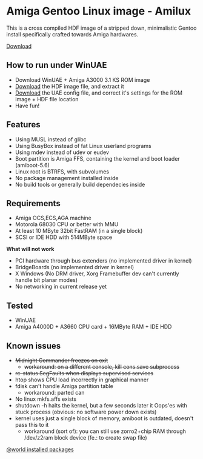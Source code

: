 # Amiga Gentoo Linux image - Amilux
This is a cross compiled HDF image of a stripped down, minimalistic Gentoo install specifically crafted towards Amiga hardwares.

[Download](images)

## How to run under WinUAE
* Download WinUAE + Amiga A3000 3.1 KS ROM image
* [Download](images/amilux.hdf.gz) the HDF image file, and extract it
* [Download](images/amilux.uae) the UAE config file, and correct it's settings for the ROM image + HDF file location
* Have fun!

## Features
* Using MUSL instead of glibc
* Using BusyBox instead of fat Linux userland programs
* Using mdev instead of udev or eudev
* Boot partition is Amiga FFS, containing the kernel and boot loader (amiboot-5.6)
* Linux root is BTRFS, with subvolumes
* No package management installed inside
* No build tools or generally build dependecies inside

## Requirements
* Amiga OCS,ECS,AGA machine
* Motorola 68030 CPU or better with MMU
* At least 10 MByte 32bit FastRAM (in a single block)
* SCSI or IDE HDD with 514MByte space

**What will not work**
* PCI hardware through bus extenders (no implemented driver in kernel)
* BridgeBoards (no implemented driver in kernel)
* X Windows (No DRM driver, Xorg Framebuffer dev can't currently handle bit planar modes)
* No networking in current release yet

## Tested
* WinUAE
* Amiga A4000D + A3660 CPU card + 16MByte RAM + IDE HDD

## Known issues
* ~~Midnight Commander freezes on exit~~
  * ~~workaround: on a different console, kill cons.save subprocess~~
* ~~rc-status SegFaults when displays supervised services~~
* htop shows CPU load incorrectly in graphical manner
* fdisk can't handle Amiga partition table
  * workaround: parted can
* No linux mkfs.affs exists
* shutdown -h halts the kernel, but a few seconds later it Oops'es with stuck process (obvious: no software power down exists)
* kernel uses just a single block of memory, amiboot is outdated, doesn't pass this to it
  * workaround (sort of): you can still use zorro2+chip RAM through /dev/z2ram block device (fe.: to create swap file)

[@world installed packages](documentation/packages.md)
